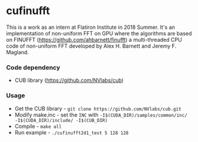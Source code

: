 # cufinufft

This is a work as an intern at Flatiron Institute in 2018 Summer. It's an implementation of non-uniform FFT on GPU where the algorithms are based on FINUFFT (https://github.com/ahbarnett/finufft) a multi-threaded CPU code of non-uniform FFT developed by Alex H. Barnett and Jeremy F. Magland.

### Code dependency
 - CUB library (https://github.com/NVlabs/cub)

### Usage
 - Get the CUB library - ```git clone https://github.com/NVlabs/cub.git```
 - Modify make.inc - set the ```INC``` with ```-I$(CUDA_DIR)/samples/common/inc/ -I$(CUDA_DIR)/include/ -I$(CUB_DIR)```
 - Compile - ```make all```
 - Run example - ``` ./cufinufft2d1_test 5 128 128 ```
 
